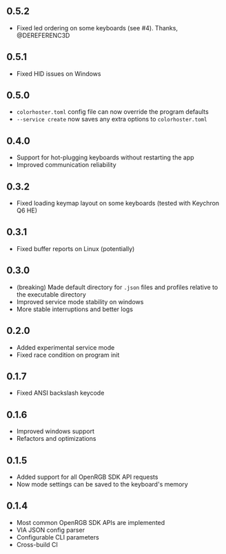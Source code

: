 ## 0.5.2

- Fixed led ordering on some keyboards (see #4). Thanks, @DEREFERENC3D

## 0.5.1

- Fixed HID issues on Windows

## 0.5.0

- `colorhoster.toml` config file can now override the program defaults
- `--service create` now saves any extra options to `colorhoster.toml`

## 0.4.0

- Support for hot-plugging keyboards without restarting the app
- Improved communication reliability

## 0.3.2

- Fixed loading keymap layout on some keyboards (tested with Keychron Q6 HE)

## 0.3.1

- Fixed buffer reports on Linux (potentially)

## 0.3.0

- (breaking) Made default directory for `.json` files and profiles relative to the executable directory
- Improved service mode stability on windows
- More stable interruptions and better logs

## 0.2.0

- Added experimental service mode
- Fixed race condition on program init

## 0.1.7

- Fixed ANSI backslash keycode

## 0.1.6

- Improved windows support
- Refactors and optimizations

## 0.1.5

- Added support for all OpenRGB SDK API requests
- Now mode settings can be saved to the keyboard's memory

## 0.1.4

- Most common OpenRGB SDK APIs are implemented
- VIA JSON config parser
- Configurable CLI parameters
- Cross-build CI